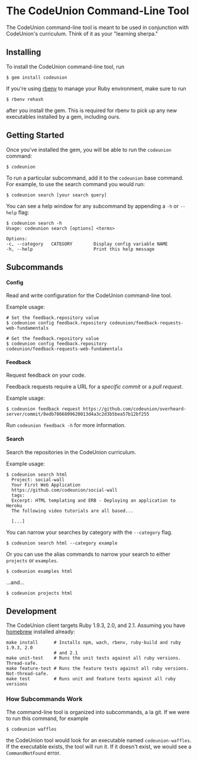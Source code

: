 # The CodeUnion Command-Line Tool

The CodeUnion command-line tool is meant to be used in conjunction with
CodeUnion's curriculum.  Think of it as your "learning sherpa."

## Installing

To install the CodeUnion command-line tool, run

```shell-session
$ gem install codeunion
```

If you're using [rbenv](http://rbenv.org/) to manage your Ruby environment,
make sure to run

```shell-session
$ rbenv rehash
```

after you install the gem.  This is required for rbenv to pick up any new
executables installed by a gem, including ours.

## Getting Started

Once you've installed the gem, you will be able to run the `codeunion` command:

```shell-session
$ codeunion
```

To run a particular subcommand, add it to the `codeunion` base command. For example, to use the search command you would run:

```shell-session
$ codeunion search [your search query]
```

You can see a help window for any subcommand by appending a `-h` or `--help` flag:

```shell-session
$ codeunion search -h
Usage: codeunion search [options] <terms>

Options:
-c, --category   CATEGORY        Display config variable NAME
-h, --help                       Print this help message
```

## Subcommands

#### Config

Read and write configuration for the CodeUnion command-line tool.

Example usage:

```shell-session
# Set the feedback.repository value
$ codeunion config feedback.repository codeunion/feedback-requests-web-fundamentals

# Get the feedback.repository value
$ codeunion config feedback.repository
codeunion/feedback-requests-web-fundamentals
```

#### Feedback

Request feedback on your code.

Feedback requests require a URL for a _specific commit_ or a _pull request_.

Example usage:

```shell-session
$ codeunion feedback request https://github.com/codeunion/overheard-server/commit/0edb7866809620013d4a3c2d3b5bea57b12bf255
```

Run `codeunion feedback -h` for more information.

#### Search

Search the repositories in the CodeUnion curriculum.

Example usage:

```shell-session
$ codeunion search html
  Project: social-wall
  Your First Web Application
  https://github.com/codeunion/social-wall
  tags:
  Excerpt: HTML templating and ERB - Deploying an application to Heroku
  The following video tutorials are all based...

  [...]
```

You can narrow your searches by category with the `--category` flag.


```shell-session
$ codeunion search html --category example
```

Or you can use the alias commands to narrow your search to either `projects` or `examples`.

```shell-session
$ codeunion examples html
```

...and...

```shell-session
$ codeunion projects html
```

## Development

The CodeUnion client targets Ruby 1.9.3, 2.0, and 2.1. Assuming you have
[homebrew](http://brew.sh) installed already:

```
make install      # Installs npm, wach, rbenv, ruby-build and ruby 1.9.3, 2.0
                  # and 2.1
make unit-test    # Runs the unit tests against all ruby versions. Thread-safe.
make feature-test # Runs the feature tests against all ruby versions. Not-thread-safe.
make test         # Runs unit and feature tests against all ruby versions
```

### How Subcommands Work

The command-line tool is organized into subcommands, a la git.  If we were to
run this command, for example

```shell-session
$ codeunion waffles
```

the CodeUnion tool would look for an executable named `codeunion-waffles`.  If
the executable exists, the tool will run it.  If it doesn't exist, we would see
a `CommandNotFound` error.
